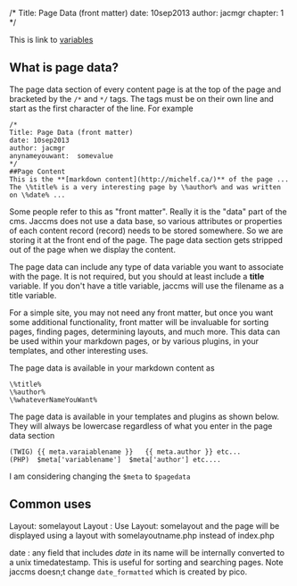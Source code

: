 /*
Title: Page Data (front matter)
date: 10sep2013
author: jacmgr
chapter: 1
*/

This is link to [variables](variables)

## What is page data?
The page data section of every content page is at the top of the page and bracketed by the `/*` and `*/` tags.
The tags must be on their own line and start as the first character of the line. For example

    /*
    Title: Page Data (front matter)
    date: 10sep2013
    author: jacmgr
    anynameyouwant:  somevalue
    */
    ##Page Content 
    This is the **[markdown content](http://michelf.ca/)** of the page ... 
    The \%title% is a very interesting page by \%author% and was written on \%date% ...
    
Some people refer to this as "front matter".  Really it is the "data" part of the cms.  Jaccms does not use a data base, so various attributes or properties of
each content record (record) needs to be stored somewhere. So we are storing it at the front end of the page.  The page data section gets stripped out of the page
when we display the content. 

The page data can include any type of data variable you want to associate with the page. It is not required, but you should at least
include a **title** variable.  If you don't have a title variable, jaccms will use the filename as a title variable.

For a simple site, you may not need any front matter, but once you want some additional functionality, front matter will be
invaluable for sorting pages, finding pages, determining layouts, and much more.  This data can be used within your markdown pages, or by various plugins, in your templates, and other interesting uses.

The page data is available in your markdown content as

    \%title%
    \%author%
    \%whateverNameYouWant%

The page data is available in your templates and plugins as shown below.  They will always be lowercase regardless of what you enter in the page data section

    (TWIG) {{ meta.varaiablename }}   {{ meta.author }} etc...
    (PHP)  $meta['variablename']  $meta['author'] etc....

I am considering changing the `$meta` to `$pagedata`

## Common uses

Layout: somelayout
Layout
:   Use Layout: somelayout and the page will be displayed using a layout with somelayoutname.php instead of index.php

date
:  any field that includes *date* in its name will be internally converted to a unix timedatestamp.  This is useful for sorting and searching pages. Note jaccms doesn;t change `date_formatted` which is created by pico.

